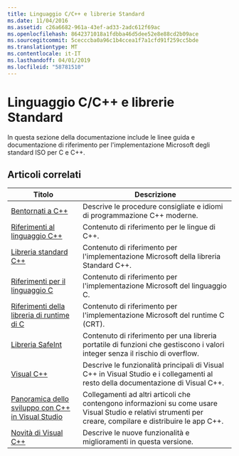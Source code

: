 ```yaml
---
title: Linguaggio C/C++ e librerie Standard
ms.date: 11/04/2016
ms.assetid: c26a6682-961a-43ef-ad33-2adc612f69ac
ms.openlocfilehash: 8642371018a1fdbba46d5dee52e8e88cd2b09ace
ms.sourcegitcommit: 5cecccba0a96c1b4ccea1f7a1cfd91f259cc5bde
ms.translationtype: MT
ms.contentlocale: it-IT
ms.lasthandoff: 04/01/2019
ms.locfileid: "58781510"
---
```

# <a name="cc-language-and-standard-libraries"></a>Linguaggio C/C++ e librerie Standard

In questa sezione della documentazione include le linee guida e documentazione di riferimento per l'implementazione Microsoft degli standard ISO per C e C++.

## <a name="related-articles"></a>Articoli correlati

|Titolo|Descrizione|
|-----------|-----------------|
|[Bentornati a C++](../cpp/welcome-back-to-cpp-modern-cpp.md)|Descrive le procedure consigliate e idiomi di programmazione C++ moderne.|
|[Riferimenti al linguaggio C++](../cpp/cpp-language-reference.md)|Contenuto di riferimento per le lingue di C++.|
|[Libreria standard C++](../standard-library/cpp-standard-library-reference.md)|Contenuto di riferimento per l'implementazione Microsoft della libreria Standard C++.|
|[Riferimenti per il linguaggio C](../c-language/c-language-reference.md)|Contenuto di riferimento per l'implementazione Microsoft del linguaggio C.|
|[Riferimenti della libreria di runtime di C](../c-runtime-library/c-run-time-library-reference.md)|Contenuto di riferimento per l'implementazione Microsoft del runtime C (CRT).|
|[Libreria SafeInt](../safeint/safeint-library.md)|Contenuto di riferimento per una libreria portatile di funzioni che gestiscono i valori integer senza il rischio di overflow.|
|[Visual C++](../overview/visual-cpp-in-visual-studio.md)|Descrive le funzionalità principali di Visual C++ in Visual Studio e i collegamenti al resto della documentazione di Visual C++.|
|[Panoramica dello sviluppo con C++ in Visual Studio](../overview/overview-of-cpp-development.md)|Collegamenti ad altri articoli che contengono informazioni su come usare Visual Studio e relativi strumenti per creare, compilare e distribuire le app C++.|
|[Novità di Visual C++](../overview/what-s-new-for-visual-cpp-in-visual-studio.md)|Descrive le nuove funzionalità e miglioramenti in questa versione.|